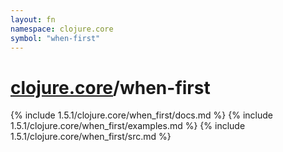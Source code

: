 ```yaml
---
layout: fn
namespace: clojure.core
symbol: "when-first"
---
```


# [clojure.core](../)/when-first

{% include 1.5.1/clojure.core/when_first/docs.md %}
{% include 1.5.1/clojure.core/when_first/examples.md %}
{% include 1.5.1/clojure.core/when_first/src.md %}

